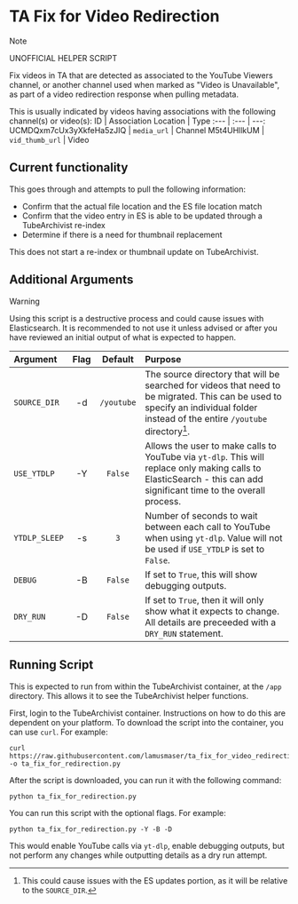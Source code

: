 # TA Fix for Video Redirection
> [!NOTE]
> UNOFFICIAL HELPER SCRIPT

Fix videos in TA that are detected as associated to the YouTube Viewers channel, or another channel used when marked as "Video is Unavailable", as part of a video redirection response when pulling metadata.

This is usually indicated by videos having associations with the following channel(s) or video(s):
ID | Association Location | Type
:--- | :--- | ---:
UCMDQxm7cUx3yXkfeHa5zJIQ | `media_url` | Channel
M5t4UHllkUM | `vid_thumb_url` | Video


## Current functionality
This goes through and attempts to pull the following information:
- Confirm that the actual file location and the ES file location match
- Confirm that the video entry in ES is able to be updated through a TubeArchivist re-index
- Determine if there is a need for thumbnail replacement

This does not start a re-index or thumbnail update on TubeArchivist.


## Additional Arguments
> [!WARNING]
> Using this script is a destructive process and could cause issues with Elasticsearch. It is recommended to not use it unless advised or after you have reviewed an initial output of what is expected to happen.

Argument | Flag | Default | Purpose
:--- | :---: | :---: | :---
`SOURCE_DIR` | -d | `/youtube` | The source directory that will be searched for videos that need to be migrated. This can be used to specify an individual folder instead of the entire `/youtube` directory[^1].
`USE_YTDLP` | -Y | `False` | Allows the user to make calls to YouTube via `yt-dlp`. This will replace only making calls to ElasticSearch - this can add significant time to the overall process. 
`YTDLP_SLEEP` | -s | `3` | Number of seconds to wait between each call to YouTube when using `yt-dlp`. Value will not be used if `USE_YTDLP` is set to `False`.
`DEBUG` | -B | `False` | If set to `True`, this will show debugging outputs.
`DRY_RUN` | -D | `False` | If set to `True`, then it will only show what it expects to change. All details are preceeded with a `DRY_RUN` statement.

[^1]: This could cause issues with the ES updates portion, as it will be relative to the `SOURCE_DIR`.


## Running Script
This is expected to run from within the TubeArchivist container, at the `/app` directory. This allows it to see the TubeArchivist helper functions.

First, login to the TubeArchivist container. Instructions on how to do this are dependent on your platform. To download the script into the container, you can use `curl`. For example:
```
curl https://raw.githubusercontent.com/lamusmaser/ta_fix_for_video_redirection/main/ta_fix_for_redirection.py -o ta_fix_for_redirection.py
```
After the script is downloaded, you can run it with the following command:
```
python ta_fix_for_redirection.py
```

You can run this script with the optional flags. For example:
```
python ta_fix_for_redirection.py -Y -B -D
```

This would enable YouTube calls via `yt-dlp`, enable debugging outputs, but not perform any changes while outputting details as a dry run attempt.
